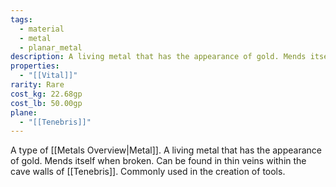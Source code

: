 ```yaml
---
tags:
  - material
  - metal
  - planar_metal
description: A living metal that has the appearance of gold. Mends itself when broken. Can be found in thin veins within the cave walls of Tenebris. Commonly used in the creation of tools.
properties:
  - "[[Vital]]"
rarity: Rare
cost_kg: 22.68gp
cost_lb: 50.00gp
plane:
  - "[[Tenebris]]"
---
```

A type of [[Metals Overview|Metal]]. A living metal that has the appearance of gold. Mends itself when broken. Can be found in thin veins within the cave walls of [[Tenebris]]. Commonly used in the creation of tools.